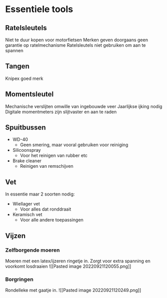 # Essentiele tools
## Ratelsleutels
Niet te duur kopen voor motorfietsen
Merken geven doorgaans geen garantie op ratelmechanisme
Ratelsleutels niet gebruiken om aan te spannen

## Tangen
Knipex goed merk

## Momentsleutel
Mechanische verslijten omwille van ingebouwde veer
Jaarlijkse ijking nodig
Digitale momentmeters zijn slijtvaster en aan te raden

## Spuitbussen
- WD-40
	- Geen smering, maar vooral gebruiken voor reiniging
- Silicoonspray
	- Voor het reinigen van rubber etc
- Brake cleaner
	- Reinigen van remschijven

## Vet
In essentie maar 2 soorten nodig:
- Wiellager vet
	- Voor alles dat ronddraait
- Keramisch vet
	- Voor alle andere toepassingen

## Vijzen
### Zelfborgende moeren
Moeren met een latex/ijzeren ringetje in. Zorgt voor extra spanning en voorkomt losdraaien
![[Pasted image 20220921120055.png]]

### Borgringen
Rondelleke met gaatje in.
![[Pasted image 20220921120249.png]]
